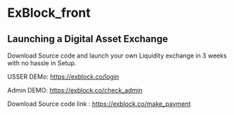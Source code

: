 # ExBlock_front

## Launching a Digital Asset Exchange ##
Download Source code and launch your own Liquidity exchange in 3 weeks with no hassle in Setup.

USSER DEMo: https://exblock.co/login

Admin DEMO: https://exblock.co/check_admin

Download Source code link : https://exblock.co/make_payment 
